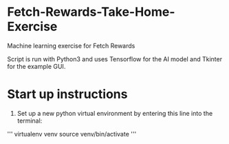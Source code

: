 # Fetch-Rewards-Take-Home-Exercise
Machine learning exercise for Fetch Rewards


Script is run with Python3 and uses Tensorflow for the AI model and Tkinter for the example GUI.

# Start up instructions
  1) Set up a new python virtual environment by entering this line into the terminal: 

  '''
  virtualenv venv
  source venv/bin/activate
  '''  

